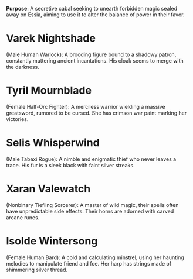 **Purpose**: A secretive cabal seeking to unearth forbidden magic sealed away on Essia, aiming to use it to alter the balance of power in their favor.

# **Varek Nightshade** 
(Male Human Warlock): A brooding figure bound to a shadowy patron, constantly muttering ancient incantations. His cloak seems to merge with the darkness.

# **Tyril Mournblade** 
(Female Half-Orc Fighter): A merciless warrior wielding a massive greatsword, rumored to be cursed. She has crimson war paint marking her victories.

# **Selis Whisperwind** 
(Male Tabaxi Rogue): A nimble and enigmatic thief who never leaves a trace. His fur is a sleek black with faint silver streaks.

# **Xaran Valewatch** 
(Nonbinary Tiefling Sorcerer): A master of wild magic, their spells often have unpredictable side effects. Their horns are adorned with carved arcane runes.

# **Isolde Wintersong** 
(Female Human Bard): A cold and calculating minstrel, using her haunting melodies to manipulate friend and foe. Her harp has strings made of shimmering silver thread.